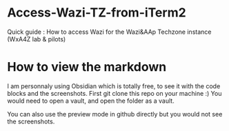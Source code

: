 # Access-Wazi-TZ-from-iTerm2
Quick guide : How to access Wazi for the Wazi&amp;AAp Techzone instance (WxA4Z lab &amp; pilots)

# How to view the markdown
I am personnaly using Obsidian which is totally free, to see it with the code blocks and the screenshots. 
First git clone this repo on your machine :)
You would need to open a vault, and open the folder as a vault.

You can also use the preview mode in github directly but you would not see the screenshots.
